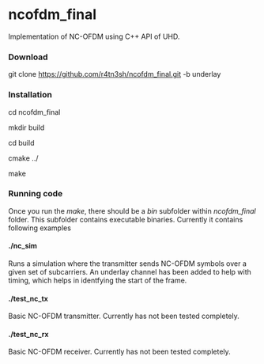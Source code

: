 # ncofdm_final
Implementation of NC-OFDM using C++ API of UHD.
### Download
git clone https://github.com/r4tn3sh/ncofdm_final.git -b underlay
### Installation
cd ncofdm_final

mkdir build

cd build

cmake ../

make
### Running code
Once you run the *make*, there should be a *bin* subfolder within *ncofdm_final* folder. This subfolder contains executable binaries. Currently it contains following examples
#### ./nc_sim
Runs a simulation where the transmitter sends NC-OFDM symbols over a given set of subcarriers. An underlay channel has been added to help with timing, which helps in identfying the start of the frame.
#### ./test_nc_tx
Basic NC-OFDM transmitter. Currently has not been tested completely. 
#### ./test_nc_rx
Basic NC-OFDM receiver. Currently has not been tested completely. 
